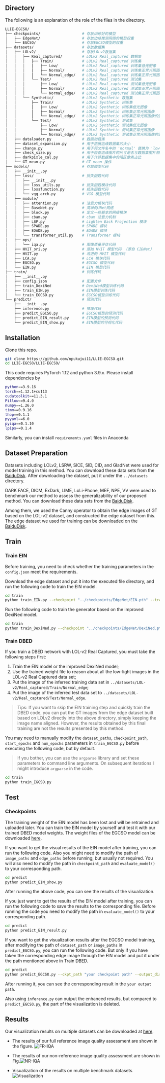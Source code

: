 ## Directory

The following is an explanation of the role of the files in the directory.

```bash
LLIE-EGCSO/
├── checkpoints/                   # 存放训练好的模型
│   ├── EdgeNet/                   # 存放边缘推测网络的模型权重
│   └── EGCSO/                     # 存放EGCSO模型的权重
├── datasets/                      # 存放数据集
│   ├── LOLv2/                     # 存放LOLv2数据集
│   │   ├── Real_captured/         # LOLv2 Real_captured 数据集
│   │   │   ├── Train/             # LOLv2 Real_captured 训练集
│   │   │   │   ├── Low/           # LOLv2 Real_captured 训练集低光图像
│   │   │   │   ├── Normal/        # LOLv2 Real_captured 训练集正常光照图像
│   │   │   │   └── Normal_edge/   # LOLv2 Real_captured 训练集正常光照图像的边缘图像
│   │   │   └── Test/              # LOLv2 Real_captured 测试集 
│   │   │       ├── Low/           # LOLv2 Real_captured 测试集低光图像
│   │   │       ├── Normal/        # LOLv2 Real_captured 测试集正常光照图像
│   │   │       └── Normal_edge/   # LOLv2 Real_captured 测试集正常光照图像的边缘图像
│   │   └── Synthetic/             # LOLv2 Synthetic 数据集
│   │       ├── Train/             # LOLv2 Synthetic 训练集
│   │       │   ├── Low/           # LOLv2 Synthetic 训练集低光图像
│   │       │   ├── Normal/        # LOLv2 Synthetic 训练集正常光照图像
│   │       │   └── Normal_edge/   # LOLv2 Synthetic 训练集正常光照图像的边缘图像
│   │       └── Test/              # LOLv2 Synthetic 测试集
│   │           ├── Low/           # LOLv2 Synthetic 测试集低光图像
│   │           ├── Normal/        # LOLv2 Synthetic 测试集正常光照图像
│   │           └── Normal_edge/   # LOLv2 Synthetic 测试集正常光照图像的边缘图像
│   ├── dataloader.py              # 数据加载类
│   ├── dataset_expansion.py       # 用于拓展边缘数据集的大小
│   ├── change.py                  # 用于将文件名中的 'normal' 替换为 'low'
│   ├── check_size.py              # 用于检查边缘图片的尺寸是否与数据集图片相匹配
│   ├── darkpixle_cal.py           # 用于计算数据集中的暗区像素占比
│   └── GT_mean.py                 # GT mean 操作
├── models/                        # 存放模型代码
│   ├── __init__.py 
│   ├── loss/                      # 损失函数代码
│   │   ├── __init__.py            
│   │   ├── loss_utils.py          # 损失函数模块代码
│   │   ├── lossfunction.py        # 损失函数代码 
│   │   └── vgg_arch.py            # VGG 模型代码
│   ├── module/
│   │   ├── attention.py           # 注意力模块代码
│   │   ├── BaseNet.py             # 简单的UNet网络
│   │   ├── block.py               # 定义一些基本的网络模块
│   │   ├── cbam.py                # cbam 注意力机制
│   │   ├── LBP.py                 # Lighten Back Projection 模块
│   │   ├── SPADE.py               # SPADE 模块
│   │   ├── EDADE.py               # EDADE 模块
│   │   └── transformer_util.py    # Transformer 模块
│   ├── ops/
│   │   └── iqa.py                 # 图像质量评估代码
│   ├── HVIT_ori.py                # 原始 HVIT 模型代码 （源自 CIDNet）
│   ├── HVIT.py                    # 改进的 HVIT 模型代码
│   ├── LCA.py                     # LCA 模块代码
│   ├── EGCSO.py                   # EGCSO 模型代码
│   └── EIN.py                     # EIN 模型代码
├── train/                         # 训练代码
│   ├── __init__.py                
│   ├── config.json                # 配置文件
│   ├── train_DexiNed              # DexiNed模型训练代码
│   ├── train_EIN.py               # EIN模型训练代码
│   └── train_EGCSO.py             # EGCSO模型训练代码
└── predict/                       # 预测代码
    ├── __init__.py               
    ├── inference.py               # 推理代码
    ├── predict_EGCSO.py           # EGCSO模型的预测代码
    ├── predict_EIN_result.py      # EIN模型的预测代码
    └── predict_EIN_show.py        # EIN模型的可视化代码
```

## Installation

Clone this repo.
```bash
git clone https://github.com/npukujui11/LLIE-EGCSO.git
cd LLIE-EGCSO/LLIE-EGCSO/
```

This code requires PyTorch 1.12 and python 3.9.x. Please install dependencies by
```bash
python==3.9.16
torch==1.12.1+cu113
cudatoolkit==11.3.1
Pillow==9.4.0
numpy==1.26.0
timm==0.9.16
thop==0.1.1
pyyaml==6.0
pyiqa==0.1.10
lpips==0.1.4
```

Similarly, you can install `requirements.yaml` files in Anaconda

## Dataset Preparation

Datasets including LOLv2, LSRW, SICE, SID, CID, and GladNet were used for model training in this method. You can download these data sets from the [BaiduDisk](https://pan.baidu.com/s/1QDH4-GFKRjEmVAN2_KpfXg?pwd=iigc). After downloading the dataset, put it under the `../datasets` directory.

DARK FACE, DICM, ExDark, LIME, LoLi-Phone, MEF, NPE, VV were used to benchmark our method to assess the generalizability of our proposed method. You can download these data sets from the [BaiduDisk](https://pan.baidu.com/s/1ITzofWswCAyM75byOb6X1w?pwd=vjky).

Among them, we used the Canny operator to obtain the edge images of GT based on the LOL-v2 dataset, and constructed the edge dataset from this. The edge dataset we used for training can be downloaded on the [BaiduDisk](https://pan.baidu.com/s/1WgDtuscYxfGjJn2wOZaY2g?pwd=7vqd).

## Train

### Train EIN
Before training, you need to check whether the training parameters in the `config.json` meet the requirements.

Download the edge dataset and put it into the executed file directory, and run the following code to train the EIN model.

```bash
cd train
python train_EIN.py --checkpoint "../checkpoints/EdgeNet/EIN.pth" --train_image "../datasets/LOL-v2/Real_captured/Train/Low" --train_edge "../datasets/LOL-v2/Real_captured/Train/Normal_edge"
```

Run the following code to train the generator based on the improved DexiNed model.

```bash
cd train
python train_DexiNed.py --checkpoint "../checkpoints/EdgeNet/DexiNed.pth" --train_image "../datasets/LOL-v2/Real_captured/Train/Low" --train_edge "../datasets/LOL-v2/Real_captured/Train/Normal_edge"
```

### Train DBED

If you train a DBED network with LOL-v2 Real Captured, you must take the following steps first:
1. Train the EIN model or the improved DexiNed model; 
2. Use the trained weight file to reason about all the low-light images in the LOL-v2 Real Captured data set;
3. Put the image of the inferred training data set in `../datasets/LOL-v2/Real_captured/Train/Normal_edge`;
4. Put the image of the inferred test data set to `../datasets/LOL-v2/Real_captured/Test/Normal_edge`.

> Tips: If you want to skip the EIN training step and quickly train the DBED code, you can put the GT images from the edge dataset built based on LOLv2 directly into the above directory, simply keeping the image name aligned. However, the results obtained by this final training are not the results presented by this method.

You may need to manually modify the `dataset_paths`, `checkpoint_path`, `start_epochs` and `num_epochs` parameters in `train_EGCSO.py` before executing the following code, but by default.

> If you bother, you can use the `argparse` library and set these parameters to command line arguments. On subsequent iterations I might introduce `argparse` in the code.

```bash
cd train
python train_EGCSO.py
```

## Test
### Checkpoints

The training weight of the EIN model has been lost and will be retrained and uploaded later. You can train the EIN model by yourself and test it with our trained DBED model weights. The weight files of the EGCSO model can be downloaded [here](https://pan.baidu.com/s/1aBvOehd2x9CTsz8MMm8iSQ?pwd=7e9f).

If you want to get the visual results of the EIN model after training, you can run the following code. Also you might need to modify the path of `image_paths` and `edge_paths` before running, but usually not required. You will also need to modify the path in `checkpoint_path` and `evaluate_model()` to your corresponding path.

```bash
cd predict
python predict_EIN_show.py
```

After running the above code, you can see the results of the visualization.

If you just want to get the results of the EIN model after training, you can run the following code to save the results to the corresponding file. Before running the code you need to modify the path in `evaluate_model()` to your corresponding path.

```bash
cd predict
python predict_EIN_result.py
```

If you want to get the visualization results after the EGCSO model training, after modifying the path of `dataset_path` or `image_paths` in `predict_EGCSO.py`, you can run the following code. But only if you have taken the corresponding edge image through the EIN model and put it under the path mentioned above in Train DBED.

```bash
cd predict
python predict_EGCSO.py --ckpt_path "your checkpoint path" --output_dir "your output path" --batch_size 1
```

After running it, you can see the corresponding result in the `your output path`.

Also using `inference.py` can output the enhanced results, but compared to `predict_EGCSO.py`, the part of the visualization is deleted.

## Results

Our visualization results on multiple datasets can be downloaded at [here]().

* The results of our full reference image quality assessment are shown in the figure. ![FR-IQA](FR-IQA.jpg)

* The results of our non-reference image quality assessment are shown in Fig.![NR-IQA](NR-IQA.jpg)
  
* Visualization of the results on multiple benchmark datasets.![Visualization](Benchmark-Visual-Results.jpg)